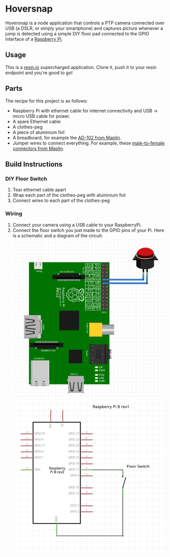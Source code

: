 # Hoversnap

Hoversnap is a node application that controls a PTP camera connected over USB
(a DSLR, or simply your smartphone) and captures picture whenever a jump is detected
using a simple DIY floor pad connected to the GPIO interface of a [Raspberry Pi][1].

## Usage

This is a [resin.io](http://resin.io) supercharged application. Clone it, push
it to your resin endpoint and you're good to go!

## Parts

The recipe for this project is as follows:

* Raspberry Pi with ethernet cable for internet connectivity and
  USB -> micro USB cable for power.
* A spare Ethernet cable
* A clothes-peg
* A piece of aluminium foil
* A breadboard, for example the [AD-102 from Maplin][2].
* Jumper wires to connect everything. For example, these
  [male-to-female connectors from Maplin][3].

## Build Instructions

### DIY Floor Switch

1. Tear ethernet cable apart
1. Wrap each part of the clothes-peg with aluminium foil
1. Connect wires to each part of the clothes-peg

### Wiring

1. Connect your camera using a USB cable to your RaspberryPi.
1. Connect the floor switch you just made to the GPIO pins of your Pi.
Here is a schematic and a diagram of the circuit:
![Circuit schematic](/docs/images/schematic.jpg)
![Circuit diagram](/docs/images/diagram.jpg)

[1]:http://www.raspberrypi.org/
[2]:http://www.maplin.co.uk/p/ad-102-breadboard-ag10l
[3]:http://www.maplin.co.uk/p/raspberry-pi-compatible-jumper-wires-malefemale-n75de
